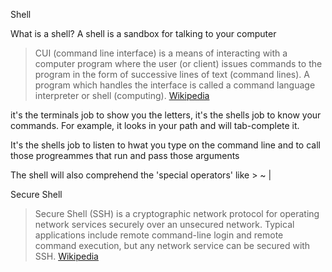 Shell

What is a shell? A shell is a sandbox for talking to your computer

>CUI (command line interface) is a means of interacting with a computer program where the user (or client) issues commands to the program in the form of successive lines of text (command lines). A program which handles the interface is called a command language interpreter or shell (computing). [Wikipedia](https://en.wikipedia.org/wiki/Command-line_interface)

it's the terminals job to show you the letters, it's the shells job to know your commands. For example, it looks in your path and will tab-complete it.


It's the shells job to listen to hwat you type on the command line and to call those progreammes that run and pass those arguments

The shell will also comprehend the 'special operators' like > ~ | 

Secure Shell

>Secure Shell (SSH) is a cryptographic network protocol for operating network services securely over an unsecured network. Typical applications include remote command-line login and remote command execution, but any network service can be secured with SSH. [Wikipedia](https://en.wikipedia.org/wiki/Secure_Shell)
